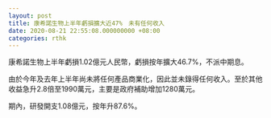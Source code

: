 ```yaml
---
layout: post
title: 康希諾生物上半年虧損擴大近47%　未有任何收入
date: 2020-08-21 22:55:08.000000000 +08:00
categories: rthk
---
```


康希諾生物上半年虧損1.02億元人民幣，虧損按年擴大46.7%，不派中期息。

由於今年及去年上半年尚未將任何產品商業化，因此並未錄得任何收入。至於其他收益急升2.8倍至1990萬元，主要是政府補助增加1280萬元。

期內，研發開支1.08億元，按年升87.6%。
